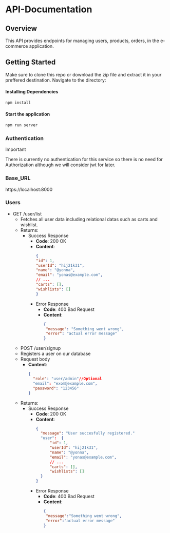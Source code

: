 # API-Documentation
## Overview
This API provides endpoints for managing users, products, orders, in the e-commerce application.
## Getting Started
Make sure to clone this repo or download the zip file and extract it in your preffered destination. Navigate to the directory: 
#### Installing Dependencies
```bash
npm install
```
#### Start the application 
```bash
npm run server
```
### Authentication 
>[!IMPORTANT]
>There is currently no authentication for this service so there is no need for Authorization although we will consider jwt for later.
### Base_URL
https://localhost:8000
### Users
- GET /user/list
  - Fetches all user data including relational datas such as carts and wishlist.
  - Returns:
    - Success Response
      - **Code**: 200 OK
      - **Content**:
        ```json
        {
        "id": 1,
        "userId": "hij21k31",
        "name": "@yonna",
        "email": "yonas@example.com",
        // ...
        "carts": [],
        "wishlists": []
        }
      - Error Response
        - **Code**: 400 Bad Request
        - **Content**:
          ```json
          {
           "message": "Something went wrong",
           "error": "actual error message"
          }
  - POST /user/signup
  - Registers a user on our database
  - Request body
    - **Content**:
        ```json
        {
          "role": "user/admin"//Optional
          "email": "exom@example.com",
          "password": "123456"
        }
  - Returns:
    - Success Response
      - **Code**: 200 OK
      - **Content**:
        ```json
        {
          "message": "User succesfully registered."
          "user":  {
              "id": 1,
              "userId": "hij21k31",
              "name": "@yonna",
              "email": "yonas@example.com",
              // ...
              "carts": [],
              "wishlists": []
          }
        }
      - Error Response
        - **Code**: 400 Bad Request
        - **Content**:
          ```json
          {
           "message":"Something went wrong",
           "error":"actual error message"
          }
  
  


